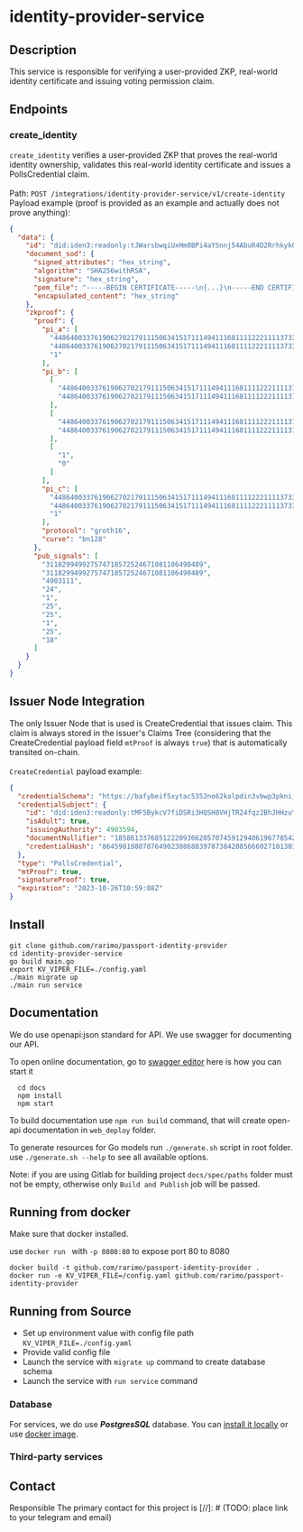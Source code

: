 # identity-provider-service

## Description

This service is responsible for verifying a user-provided ZKP, real-world identity certificate and issuing voting permission claim.

## Endpoints

### create_identity

`create_identity` verifies a user-provided ZKP that proves the real-world identity ownership, validates this real-world identity certificate and issues a PollsCredential claim.<br><br>
Path: `POST /integrations/identity-provider-service/v1/create-identity`<br>
Payload example (proof is provided as an example and actually does not prove anything):
```json
{
  "data": {
    "id": "did:iden3:readonly:tJWarsbwqiUxHm8BPi4aYSnnj54AbuR4D2RrhkykQ",
    "document_sod": {
      "signed_attributes": "hex_string",
      "algorithm": "SHA256withRSA",
      "signature": "hex_string",
      "pem_file": "-----BEGIN CERTIFICATE-----\n{...}\n-----END CERTIFICATE-----",
      "encapsulated_content": "hex_string"
    },
    "zkproof": {
      "proof": {
        "pi_a": [
          "4486400337619062702179111506341517111494111681111222111137338836157671763417",
          "4486400337619062702179111506341517111494111681111222111137338836157671763417",
          "1"
        ],
        "pi_b": [
          [
            "4486400337619062702179111506341517111494111681111222111137338836157671763417",
            "4486400337619062702179111506341517111494111681111222111137338836157671763417"
          ],
          [
            "4486400337619062702179111506341517111494111681111222111137338836157671763417",
            "4486400337619062702179111506341517111494111681111222111137338836157671763417"
          ],
          [
            "1",
            "0"
          ]
        ],
        "pi_c": [
          "44864003376190627021791115063415171114941116811112221111373388361576717634171",
          "4486400337619062702179111506341517111494111681111222111137338836157671763417",
          "1"
        ],
        "protocol": "groth16",
        "curve": "bn128"
      },
      "pub_signals": [
        "311829949927574718572524671081106490489",
        "311829949927574718572524671081106490489",
        "4903111",
        "24",
        "1",
        "25",
        "25",
        "1",
        "25",
        "18"
      ]
    }
  }
}
```

## Issuer Node Integration

The only Issuer Node that is used is CreateCredential that issues claim. This claim is always stored in the issuer's Claims Tree (considering that the CreateCredential payload field `mtProof` is always `true`) that is automatically transited on-chain.<br><br>
`CreateCredential` payload example:
```json
{
  "credentialSchema": "https://bafybeif5xytac5352no62kalpdin3vbwp3pknijmzwd5dqgsi72jnnss6y.ipfs.w3s.link/PollsCredential.json",
  "credentialSubject": {
    "id": "did:iden3:readonly:tMF5BykcV7fiDSRi3HQSH8VHjTR24fqz2BhJHHzuY",
    "isAdult": true,
    "issuingAuthority": 4903594,
    "documentNullifier": "18586133768512220936620570745912940619677854269274689475585506675881198879027",
    "credentialHash": "8645981980787649023086883978738420856660271013038108762834452721572614684349"
  },
  "type": "PollsCredential",
  "mtProof": true,
  "signatureProof": true,
  "expiration": "2023-10-26T10:59:08Z"
}
```

## Install

  ```
  git clone github.com/rarimo/passport-identity-provider
  cd identity-provider-service
  go build main.go
  export KV_VIPER_FILE=./config.yaml
  ./main migrate up
  ./main run service
  ```

## Documentation

We do use openapi:json standard for API. We use swagger for documenting our API.

To open online documentation, go to [swagger editor](http://localhost:8080/swagger-editor/) here is how you can start it
```
  cd docs
  npm install
  npm start
```
To build documentation use `npm run build` command,
that will create open-api documentation in `web_deploy` folder.

To generate resources for Go models run `./generate.sh` script in root folder.
use `./generate.sh --help` to see all available options.

Note: if you are using Gitlab for building project `docs/spec/paths` folder must not be
empty, otherwise only `Build and Publish` job will be passed.  

## Running from docker 
  
Make sure that docker installed.

use `docker run ` with `-p 8080:80` to expose port 80 to 8080

  ```
  docker build -t github.com/rarimo/passport-identity-provider .
  docker run -e KV_VIPER_FILE=/config.yaml github.com/rarimo/passport-identity-provider
  ```

## Running from Source

* Set up environment value with config file path `KV_VIPER_FILE=./config.yaml`
* Provide valid config file
* Launch the service with `migrate up` command to create database schema
* Launch the service with `run service` command


### Database
For services, we do use ***PostgresSQL*** database. 
You can [install it locally](https://www.postgresql.org/download/) or use [docker image](https://hub.docker.com/_/postgres/).


### Third-party services


## Contact

Responsible
The primary contact for this project is  [//]: # (TODO: place link to your telegram and email)
